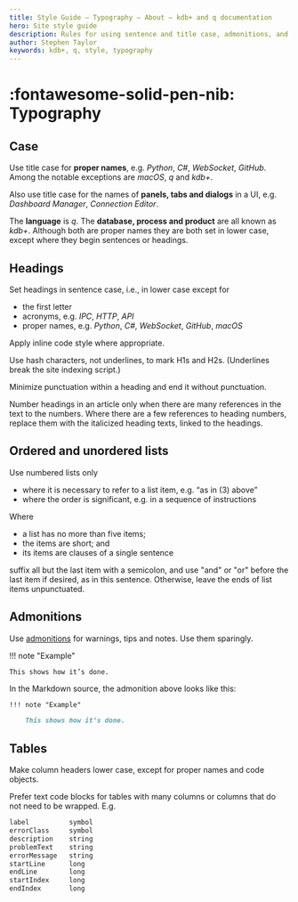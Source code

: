 ```yaml
---
title: Style Guide – Typography – About – kdb+ and q documentation
hero: Site style guide
description: Rules for using sentence and title case, admonitions, and ordered and unordered lists
author: Stephen Taylor
keywords: kdb+, q, style, typography
---
```

# :fontawesome-solid-pen-nib: Typography



## Case

Use title case for **proper names**, e.g. _Python_, _C#_, _WebSocket_, _GitHub_. 
Among the notable exceptions are _macOS_, _q_ and _kdb+_.

Also use title case for the names of **panels, tabs and dialogs** in a UI, e.g. _Dashboard Manager_, _Connection Editor_. 

The **language** is _q_. 
The **database, process and product** are all known as _kdb+_. 
Although both are proper names they are both set in lower case, except where they begin sentences or headings. 


## Headings

Set headings in sentence case, i.e., in lower case except for

-   the first letter
-   acronyms, e.g. _IPC_, _HTTP_, _API_
-   proper names, e.g. _Python_, _C#_, _WebSocket_, _GitHub_, _macOS_

Apply inline code style where appropriate. 

Use hash characters, not underlines, to mark H1s and H2s. (Underlines break the site indexing script.) 

Minimize punctuation within a heading and end it without punctuation. 

Number headings in an article only when there are many references in the text to the numbers. Where there are a few references to heading numbers, replace them with the italicized heading texts, linked to the headings. 


## Ordered and unordered lists

Use numbered lists only 

-   where it is necessary to refer to a list item, e.g. “as in (3) above”
-   where the order is significant, e.g. in a sequence of instructions 

Where 

-   a list has no more than five items; 
-   the items are short; and
-   its items are clauses of a single sentence

suffix all but the last item with a semicolon, and use "and" or "or" before the last item if desired, as in this sentence. 
Otherwise, leave the ends of list items unpunctuated. 


## Admonitions

Use [admonitions](https://squidfunk.github.io/mkdocs-material/extensions/admonition/) for warnings, tips and notes.
Use them sparingly. 

!!! note "Example"

    This shows how it’s done.

In the Markdown source, the admonition above looks like this:

```markdown
!!! note "Example"

    This shows how it’s done.
```


## Tables

Make column headers lower case, except for proper names and code objects. 

Prefer text code blocks for tables with many columns or columns that do not 
need to be wrapped. E.g.

```txt
label          symbol
errorClass     symbol
description    string
problemText    string
errorMessage   string
startLine      long
endLine        long
startIndex     long
endIndex       long
```


